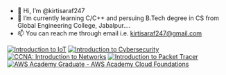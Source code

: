 - 👋 Hi, I’m @kirtisaraf247
- 🌱 I’m currently learning C/C++ and persuing B.Tech degree in CS from Global Engineering College, Jabalpur....
- 📫 You can reach me through email i.e. kirtisaraf247@gmail.com

<!---
kirtisaraf247/kirtisaraf247 is a ✨ special ✨ repository because its `README.md` (this file) appears on your GitHub profile.
You can click the Preview link to take a look at your changes.
--->
<!--START_SECTION:badges-->

[![Introduction to IoT](https://images.credly.com/size/110x110/images/fce226c2-0f13-4e17-b60c-24fa6ffd88cb/Intro2IoT.png)](http://www.credly.com/badges/a78d7315-05b9-4007-a103-43e0cea42716 "Introduction to IoT")
[![Introduction to Cybersecurity](https://images.credly.com/size/110x110/images/af8c6b4e-fc31-47c4-8dcb-eb7a2065dc5b/I2CS__1_.png)](http://www.credly.com/badges/170ed50f-a727-45f3-ad2c-ec1ee2b431e2 "Introduction to Cybersecurity")
[![CCNA: Introduction to Networks](https://images.credly.com/size/110x110/images/70d71df5-f3dc-4380-9b9d-f22513a70417/CCNAITN__1_.png)](http://www.credly.com/badges/39af7a29-0810-407a-9ee4-e07b320f4982 "CCNA: Introduction to Networks")
[![Introduction to Packet Tracer](https://images.credly.com/size/110x110/images/09b6d58c-763a-4b40-aea1-787d8f46bbcd/Intro2PT.png)](http://www.credly.com/badges/d58ac12c-f851-488d-a897-052ff3a2a58a "Introduction to Packet Tracer")
[![AWS Academy Graduate - AWS Academy Cloud Foundations](https://images.credly.com/size/110x110/images/ead0ef07-6071-4c96-a79f-27bb32c4be93/AWS-Academy-Graduate-Badge-Foundational.png)](http://www.credly.com/badges/1aab5e96-d546-4bf0-b892-715ee57055ac "AWS Academy Graduate - AWS Academy Cloud Foundations")
<!--END_SECTION:badges-->
